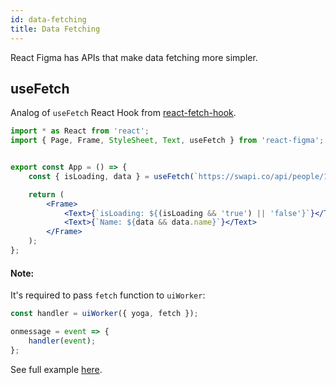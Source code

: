 ```yaml
---
id: data-fetching
title: Data Fetching
---
```


React Figma has APIs that make data fetching more simpler.

## useFetch

Analog of `useFetch` React Hook from [react-fetch-hook](https://github.com/ilyalesik/react-fetch-hook).

```jsx
import * as React from 'react';
import { Page, Frame, StyleSheet, Text, useFetch } from 'react-figma';


export const App = () => {
    const { isLoading, data } = useFetch(`https://swapi.co/api/people/1`);

    return (
        <Frame>
            <Text>{`isLoading: ${(isLoading && 'true') || 'false'}`}</Text>
            <Text>{`Name: ${data && data.name}`}</Text>
        </Frame>
    );
};
```

#### Note:

It's required to pass `fetch` function to `uiWorker`:

```javascript
const handler = uiWorker({ yoga, fetch });

onmessage = event => {
    handler(event);
};
```

See full example [here](https://github.com/react-figma/react-figma/tree/master/examples/fetching).
